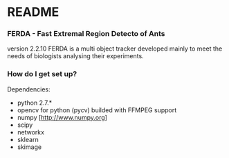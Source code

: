 # README #
### FERDA - Fast Extremal Region Detecto of Ants ###
version 2.2.10
FERDA is a multi object tracker developed mainly to meet the needs of biologists analysing their experiments.

### How do I get set up? ###
Dependencies:
* python 2.7.*
* opencv for python (pycv) builded with FFMPEG support
* numpy [http://www.numpy.org]
* scipy
* networkx
* sklearn
* skimage